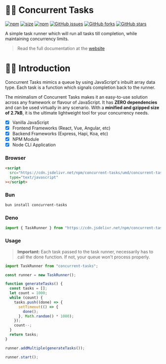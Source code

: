 # 🏃‍♀️ Concurrent Tasks

[![npm][npm_v]][npm_package]
[![size][size_img]][size]
[![npm][npm_dw]][npm_package]
[![GitHub issues][gh_issues]][github_issues]
[![GitHub forks][gh_forks]][github_forks]
[![GitHub stars][gh_stars]][github_stars]

A simple task runner which will run all tasks till completion, while maintaining concurrency limits.

> Read the full documentation at the [website][website]

# 👋🏼 Introduction

Concurrent Tasks mimics a queue by using JavaScript's inbuilt array data type. Each task is a function which signals completion back to the runner.

The minimalism of Concurrent Tasks makes it an easy-to-use solution across any framework or flavour of JavaScript. It has **ZERO dependencies** and can be used virtually in any scenario. With a **minified and gzipped size of 2.7kB**, it is the ultimate lightweight tool for your concurrency needs.

- [x] Vanilla JavaScript
- [x] Frontend Frameworks (React, Vue, Angular, etc)
- [x] Backend Frameworks (Express, Hapi, Koa, etc)
- [x] NPM Module
- [x] Node CLI Application

### Browser

```html
<script
  src="https://cdn.jsdelivr.net/npm/concurrent-tasks/umd/concurrent-tasks.min.js"
  type="text/javascript"
></script>
```

### Bun

```bash
bun install concurrent-tasks
```

### Deno

```ts
import { TaskRunner } from "https://cdn.jsdelivr.net/npm/concurrent-tasks/src/index.ts";
```

### Usage

> **Important:** Each task passed to the task runner, necessarily has to call the done function. If not, your queue won't process properly.

```typescript
import TaskRunner from "concurrent-tasks";

const runner = new TaskRunner();

function generateTasks() {
  const tasks = [];
  let count = 1000;
  while (count) {
    tasks.push((done) => {
      setTimeout(() => {
        done();
      }, Math.random() * 1000);
    });
    count--;
  }
  return tasks;
}

runner.addMultiple(generateTasks());

runner.start();
```

[website]: https://concurrent-tasks.js.org
[size]: https://bundlephobia.com/result?p=concurrent-tasks
[size_img]: https://badgen.net/bundlephobia/minzip/concurrent-tasks
[npm_package]: https://www.npmjs.com/package/concurrent-tasks
[npm_v]: https://img.shields.io/npm/v/concurrent-tasks.svg
[npm_dw]: https://img.shields.io/npm/dw/concurrent-tasks.svg
[github_issues]: https://github.com/samrith-s/concurrent-tasks/issues?q=is%3Aissue+is%3Aopen+sort%3Aupdated-desc
[github_forks]: https://github.com/samrith-s/concurrent-tasks/network/members
[github_stars]: https://github.com/samrith-s/concurrent-tasks/stargazers
[gh_issues]: https://img.shields.io/github/issues/samrith-s/concurrent-tasks.svg
[gh_forks]: https://img.shields.io/github/forks/samrith-s/concurrent-tasks.svg?label=Fork&style=social
[gh_stars]: https://img.shields.io/github/stars/samrith-s/concurrent-tasks.svg?label=Stars&style=social
